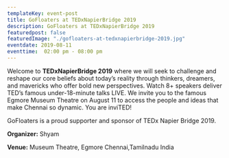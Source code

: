 ```yaml
---
templateKey: event-post
title: GoFloaters at TEDxNapierBridge 2019
description: GoFloaters at TEDxNapierBridge 2019
featuredpost: false
featuredImage: "./gofloaters-at-tedxnapierbridge-2019.jpg"
eventdate: 2019-08-11
eventtime:  02:00 pm - 08:00 pm
---
```


<!--StartFragment-->

Welcome to **TEDxNapierBridge 2019** where we will seek to challenge and reshape our core beliefs about today’s reality through thinkers, dreamers, and mavericks who offer bold new perspectives. Watch 8+ speakers deliver TED’s famous under-18-minute talks LIVE. We invite you to the famous Egmore Museum Theatre on August 11 to access the people and ideas that make Chennai so dynamic. You are inviTED!

GoFloaters is a proud supporter and sponsor of TEDx Napier Bridge 2019.


**Organizer:**
Shyam


**Venue:**
Museum Theatre, Egmore
Chennai,Tamilnadu India


<!--EndFragment-->
